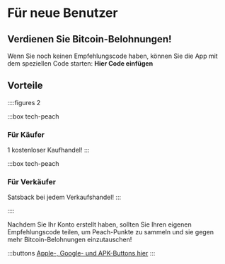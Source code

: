 # Für neue Benutzer
## Verdienen Sie Bitcoin-Belohnungen!

Wenn Sie noch keinen Empfehlungscode haben, können Sie die App mit dem speziellen Code starten: **Hier Code einfügen**

## Vorteile
::::figures 2

:::box tech-peach
### Für Käufer
1 kostenloser Kaufhandel!
:::

:::box tech-peach
### Für Verkäufer
Satsback bei jedem Verkaufshandel!
:::

::::

Nachdem Sie Ihr Konto erstellt haben, sollten Sie Ihren eigenen Empfehlungscode teilen, um Peach-Punkte zu sammeln und sie gegen mehr Bitcoin-Belohnungen einzutauschen!

:::buttons
[Apple-, Google- und APK-Buttons hier]()
:::
